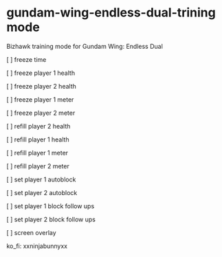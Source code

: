 # gundam-wing-endless-dual-trining mode
 Bizhawk training mode for Gundam Wing: Endless Dual

[ ] freeze time

[ ] freeze player 1 health

[ ] freeze player 2 health

[ ] freeze player 1 meter

[ ] freeze player 2 meter
 
[ ] refill player 2 health

[ ] refill player 1 health

[ ] refill player 1 meter

[ ] refill player 2 meter

[ ] set player 1 autoblock

[ ] set player 2 autoblock

[ ] set player 1 block follow ups

[ ] set player 2 block follow ups

[ ] screen overlay

ko_fi: xxninjabunnyxx
